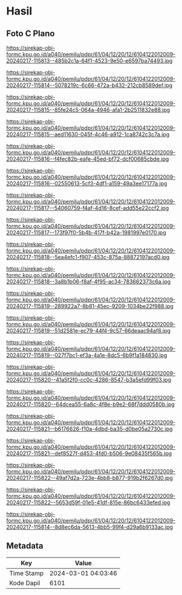 # Hasil

## Foto C Plano

https://sirekap-obj-formc.kpu.go.id/a040/pemilu/pdpr/61/04/12/20/12/6104122012009-20240217-115813--485b2c1a-64f1-4523-9e50-e6597ba74493.jpg

https://sirekap-obj-formc.kpu.go.id/a040/pemilu/pdpr/61/04/12/20/12/6104122012009-20240217-115814--5078219c-6c66-472a-b432-212cb8589def.jpg

https://sirekap-obj-formc.kpu.go.id/a040/pemilu/pdpr/61/04/12/20/12/6104122012009-20240217-115815--85fe24c5-064a-4946-afa1-2b2511832e88.jpg

https://sirekap-obj-formc.kpu.go.id/a040/pemilu/pdpr/61/04/12/20/12/6104122012009-20240217-115815--aed11630-045f-4c46-a912-1ca8742c3c7a.jpg

https://sirekap-obj-formc.kpu.go.id/a040/pemilu/pdpr/61/04/12/20/12/6104122012009-20240217-115816--f4fec82b-eafe-45ed-bf72-dcf00685cbde.jpg

https://sirekap-obj-formc.kpu.go.id/a040/pemilu/pdpr/61/04/12/20/12/6104122012009-20240217-115816--02550613-5cf3-4df1-a159-49a3ee17177a.jpg

https://sirekap-obj-formc.kpu.go.id/a040/pemilu/pdpr/61/04/12/20/12/6104122012009-20240217-115817--54060759-f4af-4d16-8cef-add55e22ccf2.jpg

https://sirekap-obj-formc.kpu.go.id/a040/pemilu/pdpr/61/04/12/20/12/6104122012009-20240217-115817--173f97f0-5b4b-417f-b42a-1981997e0170.jpg

https://sirekap-obj-formc.kpu.go.id/a040/pemilu/pdpr/61/04/12/20/12/6104122012009-20240217-115818--5ea4efc1-f907-453c-875a-88872197acd0.jpg

https://sirekap-obj-formc.kpu.go.id/a040/pemilu/pdpr/61/04/12/20/12/6104122012009-20240217-115818--3a8b1b06-f8af-4f95-ac34-783662373c6a.jpg

https://sirekap-obj-formc.kpu.go.id/a040/pemilu/pdpr/61/04/12/20/12/6104122012009-20240217-115819--289922a7-8b81-45ec-9209-1034be22f988.jpg

https://sirekap-obj-formc.kpu.go.id/a040/pemilu/pdpr/61/04/12/20/12/6104122012009-20240217-115819--51d2581e-ec79-44f4-9c57-66deaac94af8.jpg

https://sirekap-obj-formc.kpu.go.id/a040/pemilu/pdpr/61/04/12/20/12/6104122012009-20240217-115819--027f7bc1-ef3a-4a1e-8dc5-6b9f1a184830.jpg

https://sirekap-obj-formc.kpu.go.id/a040/pemilu/pdpr/61/04/12/20/12/6104122012009-20240217-115820--41a5f2f0-cc0c-4286-8547-b3a5efd99f03.jpg

https://sirekap-obj-formc.kpu.go.id/a040/pemilu/pdpr/61/04/12/20/12/6104122012009-20240217-115820--64dcea55-6a8c-4f8e-b9e2-68f7ddd0580b.jpg

https://sirekap-obj-formc.kpu.go.id/a040/pemilu/pdpr/61/04/12/20/12/6104122012009-20240217-115821--b6176626-f10a-4dbd-ba35-d0be05a2730c.jpg

https://sirekap-obj-formc.kpu.go.id/a040/pemilu/pdpr/61/04/12/20/12/6104122012009-20240217-115821--def8527f-d453-4fd0-b506-9e08435f565b.jpg

https://sirekap-obj-formc.kpu.go.id/a040/pemilu/pdpr/61/04/12/20/12/6104122012009-20240217-115822--49af7d2a-723e-4bb8-b877-919b2f6267d0.jpg

https://sirekap-obj-formc.kpu.go.id/a040/pemilu/pdpr/61/04/12/20/12/6104122012009-20240217-115822--5653d59f-01e5-41df-815e-86bc6433efed.jpg

https://sirekap-obj-formc.kpu.go.id/a040/pemilu/pdpr/61/04/12/20/12/6104122012009-20240217-115814--8d8ec6da-5613-4bb5-99f4-d29a6b9133ac.jpg


## Metadata

| Key        | Value               |
| ---------- | ------------------- |
| Time Stamp | 2024-03-01 04:03:46 |
| Kode Dapil | 6101                |




